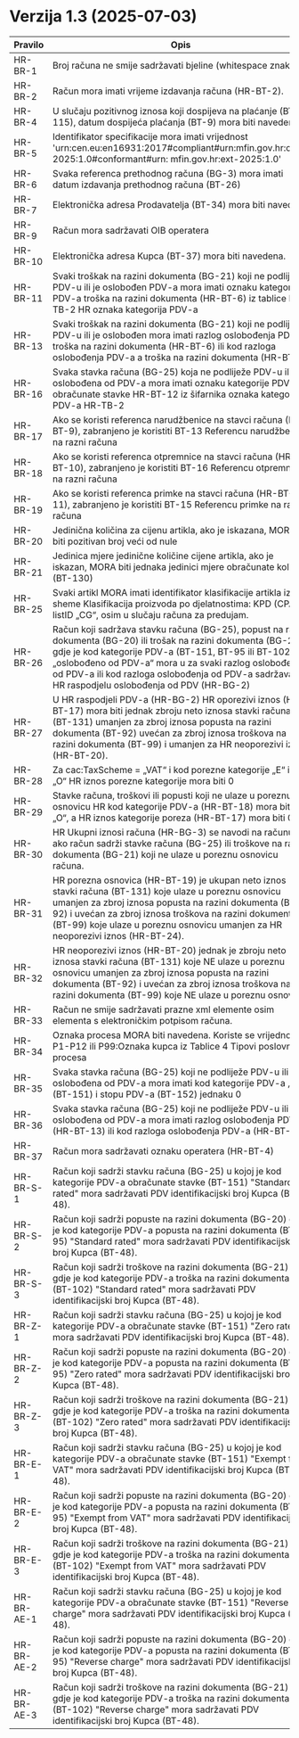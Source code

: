 # Verzija 1.3 (2025-07-03)

| Pravilo    | Opis                                                                                                                                                                                                                                                                                                                                       |
|------------|--------------------------------------------------------------------------------------------------------------------------------------------------------------------------------------------------------------------------------------------------------------------------------------------------------------------------------------------|
| HR-BR-1    | Broj računa ne smije sadržavati bjeline (whitespace znakove)                                                                                                                                                                                                                                                                               |
| HR-BR-2    | Račun mora imati vrijeme izdavanja računa (HR-BT-2).                                                                                                                                                                                                                                                                                       |
| HR-BR-4    | U slučaju pozitivnog iznosa koji dospijeva na plaćanje (BT-115), datum dospijeća plaćanja (BT-9) mora biti naveden.                                                                                                                                                                                                                        |
| HR-BR-5    | Identifikator specifikacije mora imati vrijednost 'urn:cen.eu:en16931:2017#compliant#urn:mfin.gov.hr:cius-2025:1.0#conformant#urn: mfin.gov.hr:ext-2025:1.0'                                                                                                                                                                               |
| HR-BR-6    | Svaka referenca prethodnog računa (BG-3) mora imati datum izdavanja prethodnog računa (BT-26)                                                                                                                                                                                                                                              |
| HR-BR-7    | Elektronička adresa Prodavatelja (BT-34) mora biti navedena                                                                                                                                                                                                                                                                                |
| HR-BR-9    | Račun mora sadržavati OIB operatera                                                                                                                                                                                                                                                                                                        |
| HR-BR-10   | Elektronička adresa Kupca (BT-37) mora biti navedena.                                                                                                                                                                                                                                                                                      |
| HR-BR-11   | Svaki troškak na razini dokumenta (BG-21) koji ne podliježe PDV-u ili je oslobođen PDV-a mora imati oznaku kategorije PDV-a troška na razini dokumenta (HR-BT-6) iz tablice HR-TB-2 HR oznaka kategorija PDV-a                                                                                                                             |
| HR-BR-13   | Svaki troškak na razini dokumenta (BG-21) koji ne podliježe PDV-u ili je oslobođen mora imati razlog oslobođenja PDV-a troška na razini dokumenta (HR-BT-6) ili kod razloga oslobođenja PDV-a a troška na razini dokumenta (HR-BT-7)                                                                                                       |
| HR-BR-16   | Svaka stavka računa (BG-25) koja ne podliježe PDV-u ili je oslobođena od PDV-a mora imati oznaku kategorije PDV-a obračunate stavke HR-BT-12 iz šifarnika oznaka kategorija PDV-a HR-TB-2                                                                                                                                                  |
| HR-BR-17   | Ako se koristi referenca narudžbenice na stavci računa (HR-BT-9), zabranjeno je koristiti BT-13 Referencu narudžbenice na razni računa                                                                                                                                                                                                     |
| HR-BR-18   | Ako se koristi referenca otpremnice na stavci računa (HR-BT-10), zabranjeno je koristiti BT-16 Referencu otpremnice na razni računa                                                                                                                                                                                                        |
| HR-BR-19   | Ako se koristi referenca primke na stavci računa (HR-BT-11), zabranjeno je koristiti BT-15 Referencu primke na razni računa                                                                                                                                                                                                                |
| HR-BR-20   | Jedinična količina za cijenu artikla, ako je iskazana, MORA biti pozitivan broj veći od nule                                                                                                                                                                                                                                               |
| HR-BR-21   | Jedinica mjere jedinične količine cijene artikla, ako je iskazan, MORA biti jednaka jedinici mjere obračunate količine (BT-130)                                                                                                                                                                                                            |
| HR-BR-25   | Svaki artikl MORA imati identifikator klasifikacije artikla iz sheme Klasifikacija proizvoda po djelatnostima: KPD (CPA) – listID „CG“, osim u slučaju računa za predujam.                                                                                                                                                                 |
| HR-BR-26   | Račun koji sadržava stavku računa (BG-25), popust na razini dokumenta (BG-20) ili trošak na razini dokumenta (BG-21), gdje je kod kategorije PDV-a (BT-151, BT-95 ili BT-102) „oslobođeno od PDV-a“ mora u za svaki razlog oslobođenja od PDV-a ili kod razloga oslobođenja od PDV-a sadržavati HR raspodjelu oslobođenja od PDV (HR-BG-2) |
| HR-BR-27   | U HR raspodjeli PDV-a (HR-BG-2) HR oporezivi iznos (HR-BT-17) mora biti jednak zbroju neto iznosa stavki računa (BT-131) umanjen za zbroj iznosa popusta na razini dokumenta (BT-92) uvećan za zbroj iznosa troškova na razini dokumenta (BT-99) i umanjen za HR neoporezivi iznos (HR-BT-20).                                             |
| HR-BR-28   | Za cac:TaxScheme = „VAT“ i kod porezne kategorije „E“ ili „O“ HR iznos porezne kategorije mora biti 0                                                                                                                                                                                                                                      |
| HR-BR-29   | Stavke računa, troškovi ili popusti koji ne ulaze u poreznu osnovicu HR kod kategorije PDV-a (HR-BT-18) mora biti „O“, a HR iznos kategorije poreza (HR-BT-17) mora biti 0                                                                                                                                                                 |
| HR-BR-30   | HR Ukupni iznosi računa (HR-BG-3) se navodi na računu ako račun sadrži stavke računa (BG-25) ili troškove na razini dokumenta (BG-21) koji ne ulaze u poreznu osnovicu računa.                                                                                                                                                             |
| HR-BR-31   | HR porezna osnovica (HR-BT-19) je ukupan neto iznos stavki računa (BT-131) koje ulaze u poreznu osnovicu umanjen za zbroj iznosa popusta na razini dokumenta (BT-92) i uvećan za zbroj iznosa troškova na razini dokumenta (BT-99) koje ulaze u poreznu osnovicu umanjen za HR neoporezivi iznos (HR-BT-24).                               |
| HR-BR-32   | HR neoporezivi iznos (HR-BT-20) jednak je zbroju neto iznosa stavki računa (BT-131) koje NE ulaze u poreznu osnovicu umanjen za zbroj iznosa popusta na razini dokumenta (BT-92) i uvećan za zbroj iznosa troškova na razini dokumenta (BT-99) koje NE ulaze u poreznu osnovicu.                                                           |
| HR-BR-33   | Račun ne smije sadržavati prazne xml elemente osim elementa s elektroničkim potpisom računa.                                                                                                                                                                                                                                               |
| HR-BR-34   | Oznaka procesa MORA biti navedena. Koriste se vrijednosti P1-P12 ili P99:Oznaka kupca iz Tablice 4 Tipovi poslovnog procesa                                                                                                                                                                                                                |
| HR-BR-35   | Svaka stavka računa (BG-25) koji ne podliježe PDV-u ili je oslobođena od PDV-a mora imati kod kategorije PDV-a „E“ (BT-151) i stopu PDV-a (BT-152) jednaku 0                                                                                                                                                                               |
| HR-BR-36   | Svaka stavka računa (BG-25) koji ne podliježe PDV-u ili je oslobođena od PDV-a mora imati razlog oslobođenja PDV-a (HR-BT-13) ili kod razloga oslobođenja PDV-a (HR-BT-14)                                                                                                                                                                 |
| HR-BR-37   | Račun mora sadržavati oznaku operatera (HR-BT-4)                                                                                                                                                                                                                                                                                           |
| HR-BR-S-1  | Račun koji sadrži stavku računa (BG-25) u kojoj je kod kategorije PDV-a obračunate stavke (BT-151) "Standard rated" mora sadržavati PDV identifikacijski broj Kupca (BT-48).                                                                                                                                                               |
| HR-BR-S-2  | Račun koji sadrži popuste na razini dokumenta (BG-20) gdje je kod kategorije PDV-a popusta na razini dokumenta (BT-95) "Standard rated" mora sadržavati PDV identifikacijski broj Kupca (BT-48).                                                                                                                                           |
| HR-BR-S-3  | Račun koji sadrži troškove na razini dokumenta (BG-21) gdje je kod kategorije PDV-a troška na razini dokumenta (BT-102) "Standard rated" mora sadržavati PDV identifikacijski broj Kupca (BT-48).                                                                                                                                          |
| HR-BR-Z-1  | Račun koji sadrži stavku računa (BG-25) u kojoj je kod kategorije PDV-a obračunate stavke (BT-151) "Zero rated" mora sadržavati PDV identifikacijski broj Kupca (BT-48).                                                                                                                                                                   |
| HR-BR-Z-2  | Račun koji sadrži popuste na razini dokumenta (BG-20) gdje je kod kategorije PDV-a popusta na razini dokumenta (BT-95) "Zero rated" mora sadržavati PDV identifikacijski broj Kupca (BT-48).                                                                                                                                               |
| HR-BR-Z-3  | Račun koji sadrži troškove na razini dokumenta (BG-21) gdje je kod kategorije PDV-a troška na razini dokumenta (BT-102) "Zero rated" mora sadržavati PDV identifikacijski broj Kupca (BT-48).                                                                                                                                              |
| HR-BR-E-1  | Račun koji sadrži stavku računa (BG-25) u kojoj je kod kategorije PDV-a obračunate stavke (BT-151) "Exempt from VAT" mora sadržavati PDV identifikacijski broj Kupca (BT-48).                                                                                                                                                              |
| HR-BR-E-2  | Račun koji sadrži popuste na razini dokumenta (BG-20) gdje je kod kategorije PDV-a popusta na razini dokumenta (BT-95) "Exempt from VAT" mora sadržavati PDV identifikacijski broj Kupca (BT-48).                                                                                                                                          |
| HR-BR-E-3  | Račun koji sadrži troškove na razini dokumenta (BG-21) gdje je kod kategorije PDV-a troška na razini dokumenta (BT-102) "Exempt from VAT" mora sadržavati PDV identifikacijski broj Kupca (BT-48).                                                                                                                                         |
| HR-BR-AE-1 | Račun koji sadrži stavku računa (BG-25) u kojoj je kod kategorije PDV-a obračunate stavke (BT-151) "Reverse charge" mora sadržavati PDV identifikacijski broj Kupca (BT-48).                                                                                                                                                               |
| HR-BR-AE-2 | Račun koji sadrži popuste na razini dokumenta (BG-20) gdje je kod kategorije PDV-a popusta na razini dokumenta (BT-95) "Reverse charge" mora sadržavati PDV identifikacijski broj Kupca (BT-48).                                                                                                                                           |
| HR-BR-AE-3 | Račun koji sadrži troškove na razini dokumenta (BG-21) gdje je kod kategorije PDV-a troška na razini dokumenta (BT-102) "Reverse charge" mora sadržavati PDV identifikacijski broj Kupca (BT-48).                                                                                                                                          |
